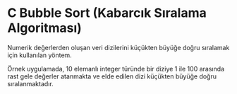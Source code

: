 # C Bubble Sort (Kabarcık Sıralama Algoritması)

Numerik değerlerden oluşan veri dizilerini küçükten büyüğe doğru sıralamak için kullanılan yöntem.

Örnek uygulamada, 10 elemanlı integer  türünde bir diziye 1 ile 100 arasında rast gele değerler atanmakta ve elde edilen dizi küçükten büyüğe doğru sıralanmaktadır.
